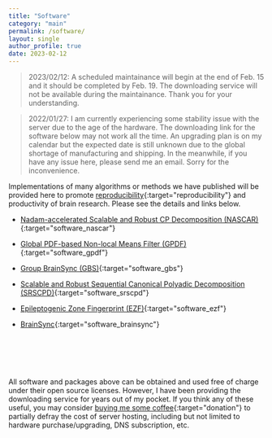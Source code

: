 ```yaml
---
title: "Software"
category: "main"
permalink: /software/
layout: single
author_profile: true
date: 2023-02-12
---
```


> 2023/02/12:
> A scheduled maintainance will begin at the end of Feb. 15 and it should be completed by Feb. 19. The downloading service will not be available during the maintainance. Thank you for your understanding.

> 2022/01/27:
> I am currently experiencing some stability issue with the server due to the age of the hardware. The downloading link for the software below may not work all the time. An upgrading plan is on my calendar but the expected date is still unknown due to the global shortage of manufacturing and shipping. In the meanwhile, if you have any issue here, please send me an email. Sorry for the inconvenience.

Implementations of many algorithms or methods we have published will be provided here to promote [reproducibility](https://ieeexplore.ieee.org/document/4815541/){:target="reproducibility"} and productivity of brain research. Please see the details and links below.

* [Nadam-accelerated Scalable and Robust CP Decomposition (NASCAR)](/software/NASCAR/nascar_main){:target="software_nascar"}

* [Global PDF-based Non-local Means Filter (GPDF)](/software/GPDF/gpdf_main){:target="software_gpdf"}

* [Group BrainSync (GBS)](https://neuroimageusc.github.io/GBS){:target="software_gbs"}

* [Scalable and Robust Sequential Canonical Polyadic Decomposition (SRSCPD)](/software/SRSCPD_ALS/srscpd_als_main){:target="software_srscpd"}

* [Epileptogenic Zone Fingerprint (EZF)](/software/EZ_Fingerprint/ezf_main){:target="software_ezf"}

* [BrainSync](https://neuroimage.usc.edu/neuro/Resources/BrainSync){:target="software_brainsync"}

<br/><br/><br/><br/>

<span style="font-size:14px">All software and packages above can be obtained and used free of charge under their open source licenses. However, I have been providing the downloading service for years out of my pocket. If you think any of these useful, you may consider [buying me some coffee](https://www.paypal.com/donate/?hosted_button_id=QVZAYC9LH9TXN){:target="donation"} to partially defray the cost of server hosting, including but not limited to hardware purchase/upgrading, DNS subscription, etc.</span>
